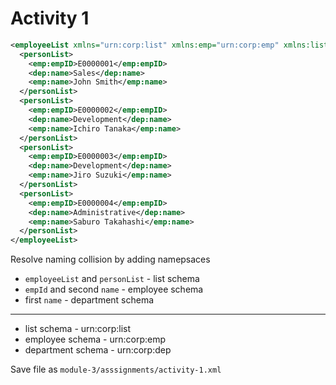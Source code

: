 # Activity 1

```xml
<employeeList xmlns="urn:corp:list" xmlns:emp="urn:corp:emp" xmlns:list="urn:corp:dep">
  <personList>
    <emp:empID>E0000001</emp:empID>
    <dep:name>Sales</dep:name>
    <emp:name>John Smith</emp:name>
  </personList>
  <personList>
    <emp:empID>E0000002</emp:empID>
    <dep:name>Development</dep:name>
    <emp:name>Ichiro Tanaka</emp:name>
  </personList>
  <personList>
    <emp:empID>E0000003</emp:empID>
    <dep:name>Development</dep:name>
    <emp:name>Jiro Suzuki</emp:name>
  </personList>
  <personList>
    <emp:empID>E0000004</emp:empID>
    <dep:name>Administrative</dep:name>
    <emp:name>Saburo Takahashi</emp:name>
  </personList>
</employeeList>

```

Resolve naming collision by adding namepsaces

- `employeeList` and `personList` - list schema
- `empId` and second `name` - employee schema
- first `name` - department schema

---

- list schema - urn:corp:list
- employee schema - urn:corp:emp
- department schema - urn:corp:dep

Save file as `module-3/asssignments/activity-1.xml`
